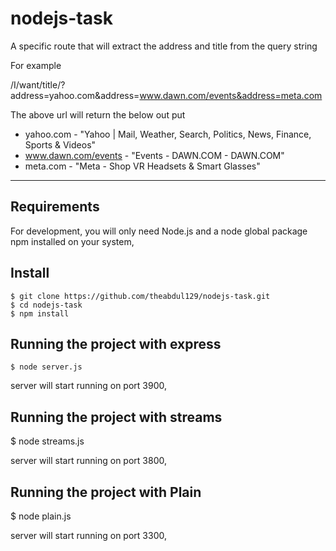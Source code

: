 # nodejs-task
A specific route that will extract the address and title from the query string

For example

/I/want/title/?address=yahoo.com&address=www.dawn.com/events&address=meta.com

The above url will return the below out put
- yahoo.com - "Yahoo | Mail, Weather, Search, Politics, News, Finance, Sports & Videos"
- www.dawn.com/events - "Events - DAWN.COM - DAWN.COM"
- meta.com - "Meta - Shop VR Headsets & Smart Glasses"
---
## Requirements

For development, you will only need Node.js and a node global package npm installed on your system,

## Install

    $ git clone https://github.com/theabdul129/nodejs-task.git
    $ cd nodejs-task
    $ npm install

## Running the project with express

    $ node server.js
server will start running on port 3900,
    
## Running the project with streams

$ node streams.js

server will start running on port 3800,

## Running the project with Plain

$ node plain.js

server will start running on port 3300,

